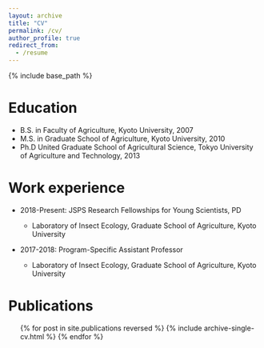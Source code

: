 ```yaml
---
layout: archive
title: "CV"
permalink: /cv/
author_profile: true
redirect_from:
  - /resume
---
```


{% include base_path %}

Education
======
* B.S. in Faculty of Agriculture, Kyoto University, 2007  
* M.S. in Graduate School of Agriculture, Kyoto University, 2010  
* Ph.D United Graduate School of Agricultural Science, Tokyo University of Agriculture and Technology, 2013  

Work experience
======
* 2018-Present: JSPS Research Fellowships for Young Scientists, PD  
  * Laboratory of Insect Ecology, Graduate School of Agriculture, Kyoto University    
  
* 2017-2018: Program-Specific Assistant Professor  
  * Laboratory of Insect Ecology, Graduate School of Agriculture, Kyoto University    

<!--
Skills
======
* Skill 1
* Skill 2
  * Sub-skill 2.1
  * Sub-skill 2.2
  * Sub-skill 2.3
* Skill 3
-->

Publications
======
  <ul>{% for post in site.publications reversed %}
    {% include archive-single-cv.html %}
  {% endfor %}</ul>
